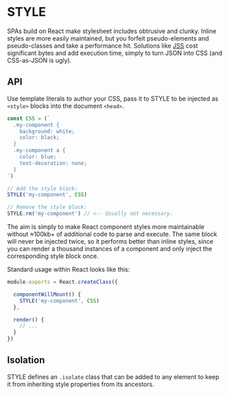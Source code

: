 # STYLE

SPAs build on React make stylesheet includes obtrusive and clunky. Inline styles are more easily maintained, but you forfeit pseudo-elements and pseudo-classes and take a performance hit. Solutions like [JSS](http://cssinjs.org/?v=v6.2.0) cost significant bytes and add execution time, simply to turn JSON into CSS (and CSS-as-JSON is ugly).

## API
Use template literals to author your CSS, pass it to STYLE to be injected as `<style>` blocks into the document `<head>`.

```js
const CSS = (`
  .my-component {
    background: white;
    color: black;
  }
  .my-component a {
    color: blue;
    text-decoration: none;
  }
`)

// Add the style block:
STYLE('my-component', CSS)

// Remove the style block:
STYLE.rm('my-component') // <-- Usually not necessary.
```

The aim is simply to make React component styles more maintainable without &approx;100kb+ of additional code to parse and execute. The same block will never be injected twice, so it performs better than inline styles, since you can render a thousand instances of a component and only inject the corresponding style block once.

Standard usage within React looks like this:

```js
module.exports = React.createClass({

  componentWillMount() {
    STYLE('my-component', CSS)
  },

  render() {
    // ...
  }
})
```

## Isolation
STYLE defines an `.isolate` class that can be added to any element to keep it from inheriting style properties from its ancestors.
